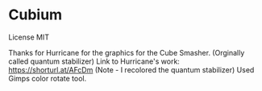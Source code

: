 # Cubium
 
License MIT

Thanks for Hurricane for the graphics for the Cube Smasher. (Orginally called quantum stabilizer)
Link to Hurricane's work: https://shorturl.at/AFcDm
(Note - I recolored the quantum stabilizer) Used Gimps color rotate tool.